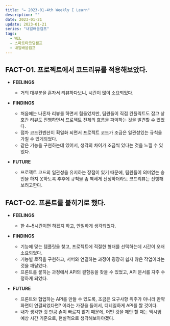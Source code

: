 ```yaml
---
title: "✏️ 2023-01-4th Weekly I Learn"
description: ""
date: 2023-01-21
update: 2023-01-21
series: "내일배움캠프"
tags:
  - WIL
  - 스파르타코딩캠프
  - 내일배움캠프
---
```


## FACT-O1. 프로젝트에서 코드리뷰를 적용해보았다.

- **FEELINGS**

  - 거의 대부분을 혼자서 리뷰하다보니, 시간이 많이 소요되었다.

- **FINDINGS**

  - 처음에는 나혼자 리뷰를 하면서 힘들었지만, 팀원들이 직접 컨플릭트도 잡고 상호간 리뷰도 진행하면서 프로젝트 전체의 흐름을 파악하는 것을 발견할 수 있었다.
  - 점차 코드컨벤션이 획일화 되면서 프로젝트 코드가 조금은 일관성있는 규칙을 가질 수 있게되었다.
  - 같은 기능을 구현하는데 있어서, 생각의 차이가 조금씩 있다는 것을 느낄 수 있었다.

- **FUTURE**
  - 프로젝트 코드의 일관성을 유지하는 장점이 있기 때문에, 팀원들이 의미없는 승인을 하지 못하도록 추후에 규칙을 좀 빡세게 선정하더라도 코드리뷰는 진행해보려고한다.

## FACT-O2. 프론트를 붙히기로 했다.

- **FEELINGS**

  - 한 4~5시간이면 하겠지 하고, 안일하게 생각되었다.

- **FINDINGS**

  - 기능에 맞는 템플릿을 찾고, 프로젝트에 적절한 형태를 선택하는데 시간이 오래소요되었다.
  - 기능별 로직을 구현하고, 서버와 연결하는 과정이 굉장히 쉽지 않은 작업이라는 것을 깨달았다.
  - 프론트를 붙히는 과정에서 API의 결함등을 찾을 수 있었고, API 문서를 자주 수정하게 되었다.

- **FUTURE**
  - 프론트와 협업하는 API를 만들 수 있도록, 조금은 요구사항 위주가 아니라 만약 화면이 연결되었다면? 이라는 가정을 들어서, 디테일하게 API를 짤 것이다.
  - 내가 생각한 것 만큼 손이 빠르지 않기 때문에, 어떤 것을 제안 할 때는 맥시멈 예상 시간 기준으로, 현실적으로 생각해보아야겠다.
